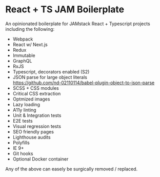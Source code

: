 # React + TS JAM Boilerplate

An opinionated boilerplate for JAMstack React + Typescript projects including the following:

- Webpack
- React w/ Next.js
- Redux
- Immutable
- GraphQL
- RxJS
- Typescript, decorators enabled (S2)
- JSON parse for large object literals  
  https://github.com/nd-02110114/babel-plugin-object-to-json-parse
- SCSS + CSS modules
- Critical CSS extraction
- Optmized images
- Lazy loading
- A11y linting
- Unit & Integration tests
- E2E tests
- Visual regression tests
- SEO friendly pages
- Lighthouse audits
- Polyfills
- IE 9+
- Git hooks
- Optional Docker container

Any of the above can easely be surgically removed / replaced.